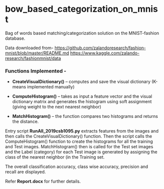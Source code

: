 # bow_based_categorization_on_mnist
Bag of words based matching/categorization solution on the MNIST-fashion database.
 
Data downloaded from- 
https://github.com/zalandoresearch/fashion-mnist/blob/master/README.md 
https://www.kaggle.com/zalando-research/fashionmnist/data 

### Functions Implemented -

* **CreateVisualDictionary()** – computes and save the visual dictionary (K-means implemented manually)

* **ComputeHistogram()** – takes as input a feature vector and the visual dictionary matrix and generates the histogram using soft assignment (giving weight to the next nearest neighbor)

* **MatchHistogram()** – the function compares two histograms and returns the distance.

Entry script **RunAll_2019csb1095.py** extracts features from the images and then calls the CreateVisualDictionary() function. 
Then the script calls the ComputeHistogram() function to create the histograms for all the training and Test images. 
MatchHistogram() then is called for the Test set images and the Label (category) for each Test image is generated by assigning the class of the nearest neighbor (in the Training set.
 
The overall classification accuracy, class wise accuracy, precision and recall are displayed.

Refer **Report.docx** for further details.
